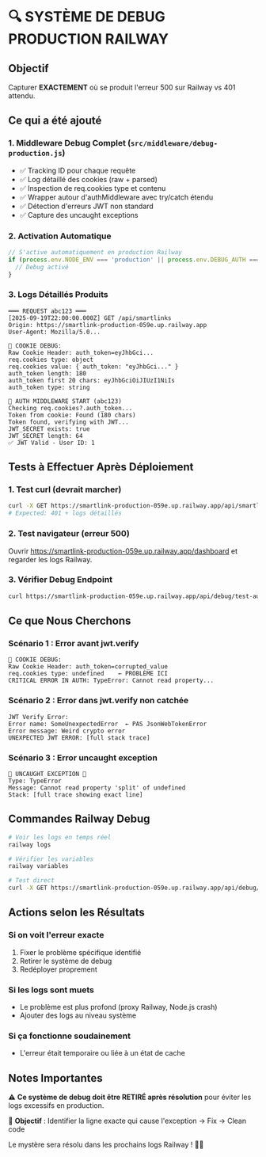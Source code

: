 # 🔍 SYSTÈME DE DEBUG PRODUCTION RAILWAY

## Objectif
Capturer **EXACTEMENT** où se produit l'erreur 500 sur Railway vs 401 attendu.

## Ce qui a été ajouté

### 1. Middleware Debug Complet (`src/middleware/debug-production.js`)
- ✅ Tracking ID pour chaque requête
- ✅ Log détaillé des cookies (raw + parsed)
- ✅ Inspection de req.cookies type et contenu
- ✅ Wrapper autour d'authMiddleware avec try/catch étendu
- ✅ Détection d'erreurs JWT non standard
- ✅ Capture des uncaught exceptions

### 2. Activation Automatique
```javascript
// S'active automatiquement en production Railway
if (process.env.NODE_ENV === 'production' || process.env.DEBUG_AUTH === 'true') {
  // Debug activé
}
```

### 3. Logs Détaillés Produits
```
═══ REQUEST abc123 ═══
[2025-09-19T22:00:00.000Z] GET /api/smartlinks
Origin: https://smartlink-production-059e.up.railway.app
User-Agent: Mozilla/5.0...

🍪 COOKIE DEBUG:
Raw Cookie Header: auth_token=eyJhbGci...
req.cookies type: object
req.cookies value: { auth_token: "eyJhbGci..." }
auth_token length: 180
auth_token first 20 chars: eyJhbGciOiJIUzI1NiIs
auth_token type: string

📐 AUTH MIDDLEWARE START (abc123)
Checking req.cookies?.auth_token...
Token from cookie: Found (180 chars)
Token found, verifying with JWT...
JWT_SECRET exists: true
JWT_SECRET length: 64
✅ JWT Valid - User ID: 1
```

## Tests à Effectuer Après Déploiement

### 1. Test curl (devrait marcher)
```bash
curl -X GET https://smartlink-production-059e.up.railway.app/api/smartlinks
# Expected: 401 + logs détaillés
```

### 2. Test navigateur (erreur 500)
Ouvrir https://smartlink-production-059e.up.railway.app/dashboard et regarder les logs Railway.

### 3. Vérifier Debug Endpoint
```bash
curl https://smartlink-production-059e.up.railway.app/api/debug/test-auth
```

## Ce que Nous Cherchons

### Scénario 1 : Error avant jwt.verify
```
🍪 COOKIE DEBUG:
Raw Cookie Header: auth_token=corrupted_value
req.cookies type: undefined    ← PROBLÈME ICI
CRITICAL ERROR IN AUTH: TypeError: Cannot read property...
```

### Scénario 2 : Error dans jwt.verify non catchée
```
JWT Verify Error:
Error name: SomeUnexpectedError  ← PAS JsonWebTokenError
Error message: Weird crypto error
UNEXPECTED JWT ERROR: [full stack trace]
```

### Scénario 3 : Error uncaught exception
```
🚨 UNCAUGHT EXCEPTION 🚨
Type: TypeError
Message: Cannot read property 'split' of undefined
Stack: [full trace showing exact line]
```

## Commandes Railway Debug

```bash
# Voir les logs en temps réel
railway logs

# Vérifier les variables
railway variables

# Test direct
curl -X GET https://smartlink-production-059e.up.railway.app/api/debug/test-auth
```

## Actions selon les Résultats

### Si on voit l'erreur exacte
1. Fixer le problème spécifique identifié
2. Retirer le système de debug
3. Redéployer proprement

### Si les logs sont muets
- Le problème est plus profond (proxy Railway, Node.js crash)
- Ajouter des logs au niveau système

### Si ça fonctionne soudainement
- L'erreur était temporaire ou liée à un état de cache

## Notes Importantes

⚠️ **Ce système de debug doit être RETIRÉ après résolution** pour éviter les logs excessifs en production.

🎯 **Objectif** : Identifier la ligne exacte qui cause l'exception → Fix → Clean code

Le mystère sera résolu dans les prochains logs Railway ! 🕵️‍♂️